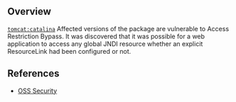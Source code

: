 ## Overview
[`tomcat:catalina`](http://search.maven.org/#search%7Cga%7C1%7Ca%3A%22catalina%22)
Affected versions of the package are vulnerable to Access Restriction Bypass. It was discovered that it was possible for a web application to access any global JNDI resource whether an explicit ResourceLink had been configured or not.

## References
- [OSS Security](http://seclists.org/oss-sec/2016/q4/257)
